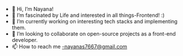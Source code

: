 - 👋 Hi, I’m Nayana!
- 👀 I’m fascinated by Life and interested in all things-Frontend! :)
- 🌱 I’m currently working on interesting tech stacks and implementing them.
- 💞️ I’m looking to collaborate on open-source projects as a front-end developer.
- 📫 How to reach me -nayanas7667@gmail.com

<!---
nk7608/nk7608 is a ✨ special ✨ repository because its `README.md` (this file) appears on your GitHub profile.
You can click the Preview link to take a look at your changes.
--->
